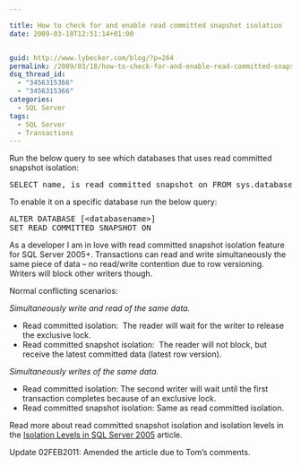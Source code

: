 ```yaml
---

title: How to check for and enable read committed snapshot isolation
date: 2009-03-18T12:51:14+01:00


guid: http://www.lybecker.com/blog/?p=264
permalink: /2009/03/18/how-to-check-for-and-enable-read-committed-snapshot-isolation/
dsq_thread_id:
  - "3456315366"
  - "3456315366"
categories:
  - SQL Server
tags:
  - SQL Server
  - Transactions
---
```

Run the below query to see which databases that uses read committed snapshot isolation:

<pre class="brush: sql; title: ; notranslate" title="">SELECT name, is_read_committed_snapshot_on FROM sys.databases
</pre>

To enable it on a specific database run the below query:

<pre class="brush: sql; title: ; notranslate" title="">ALTER DATABASE [&lt;databasename&gt;]
SET READ_COMMITTED_SNAPSHOT ON
</pre>

As a developer I am in love with read committed snapshot isolation feature for SQL Server 2005+. Transactions can read and write simultaneously the same piece of data – no read/write contention due to row versioning. Writers will block other writers though.

Normal conflicting scenarios:

_Simultaneously write and read of the same data._

  * Read committed isolation:  The reader will wait for the writer to release the exclusive lock.
  * Read committed snapshot isolation:  The reader will not block, but receive the latest committed data (latest row version).

_Simultaneously writes of the same data._

  * Read committed isolation: The second writer will wait until the first transaction completes because of an exclusive lock.
  * Read committed snapshot isolation: Same as read committed isolation.

Read more about read committed snapshot isolation and isolation levels in the [Isolation Levels in SQL Server 2005](http://www.sql-server-performance.com/articles/dba/isolation_levels_2005_p1.aspx "Isolation Levels in SQL Server 2005 on SQLServerPerformance.com") article.

Update 02FEB2011: Amended the article due to Tom’s comments.
